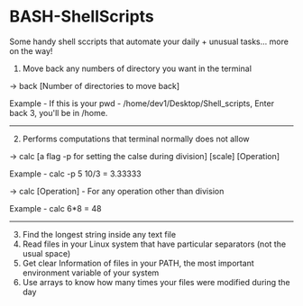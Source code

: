 # BASH-ShellScripts
Some handy shell sccripts that automate your daily + unusual tasks... more on the way!

1. Move back any numbers of directory you want in the terminal

-> back [Number of directories to move back]

Example - If this is your pwd - /home/dev1/Desktop/Shell_scripts, Enter back 3, you'll be in /home.

--------------------------------------------------------------------------------------------------------------------------





2. Performs computations that terminal normally does not allow

-> calc [a flag -p for setting the calse during division] [scale] [Operation]

Example - calc -p 5 10/3 = 3.33333

-> calc [Operation] - For any operation other than division

Example - calc 6*8 = 48

--------------------------------------------------------------------------------------------------------------------------






3. Find the longest string inside any text file
4. Read files in your Linux system that have particular separators (not the usual space)
5. Get clear Information of files in your PATH, the most important environment variable of your system
6. Use arrays to know how many times your files were modified during the day
